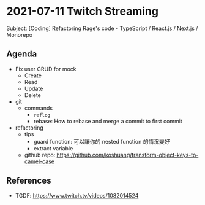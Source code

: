 # 2021-07-11 Twitch Streaming

Subject: [Coding] Refactoring Rage's code - TypeScript / React.js / Next.js / Monorepo

<!--  
const div = document.querySelector('.sc-AxjAm .iltvOi');
div.innerText = 'https://hackmd.io/@koshuang/twitch-streaming';
div.style.fontSize='18px';
-->

## Agenda

- Fix user CRUD for mock
  - Create
  - Read
  - Update
  - Delete
- git
  - commands
    - `reflog`
    - rebase: How to rebase and merge a commit to first commit
- refactoring
  - tips
    - guard function: 可以讓你的 nested function 的情況變好
    - extract variable
  - github repo: https://github.com/koshuang/transform-object-keys-to-camel-case

## References

- TGDF: https://www.twitch.tv/videos/1082014524













